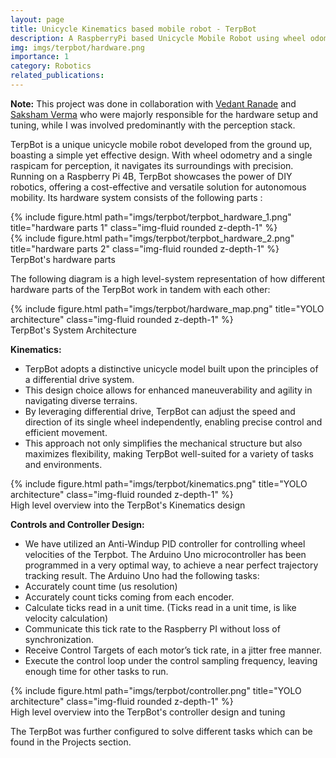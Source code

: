```yaml
---
layout: page
title: Unicycle Kinematics based mobile robot - TerpBot
description: A RaspberryPi based Unicycle Mobile Robot using wheel odometry and monocular perception, built from scratch
img: imgs/terpbot/hardware.png
importance: 1
category: Robotics
related_publications:
---
```


**Note:** This project was done in collaboration with <a href='https://github.com/vedran97'>Vedant Ranade</a> and <a href='https://github.com/SakshamV'>Saksham Verma</a> who were majorly responsible for the hardware setup and tuning, while I was involved predominantly with the perception stack.

TerpBot is a unique unicycle mobile robot developed from the ground up, boasting a simple yet effective design. With wheel odometry and a single raspicam for perception, it navigates its surroundings with precision. Running on a Raspberry Pi 4B, TerpBot showcases the power of DIY robotics, offering a cost-effective and versatile solution for autonomous mobility. Its hardware system consists of the following parts :

<div class="row">
    <div class="col-sm mt-3 mt-md-0">
        {% include figure.html path="imgs/terpbot/terpbot_hardware_1.png" title="hardware parts 1" class="img-fluid rounded z-depth-1" %}
    </div>
    <div class="col-sm mt-3 mt-md-0">
        {% include figure.html path="imgs/terpbot/terpbot_hardware_2.png" title="hardware parts 2" class="img-fluid rounded z-depth-1" %}
    </div>
</div>
<div class="caption">
    TerpBot's hardware parts
</div>


The following diagram is a high level-system representation of how different hardware parts of the TerpBot work in tandem with each other:

<div class="row justify-content-center">
    <div class="col-sm-auto mt-3 mt-md-0 text-center">
        {% include figure.html path="imgs/terpbot/hardware_map.png" title="YOLO architecture" class="img-fluid rounded z-depth-1" %}
    </div>
</div>
<div class="caption">
    TerpBot's System Architecture
</div>

**Kinematics:**
- TerpBot adopts a distinctive unicycle model built upon the principles of a differential drive system. 
- This design choice allows for enhanced maneuverability and agility in navigating diverse terrains. 
- By leveraging differential drive, TerpBot can adjust the speed and direction of its single wheel independently, enabling precise control and efficient movement. 
- This approach not only simplifies the mechanical structure but also maximizes flexibility, making TerpBot well-suited for a variety of tasks and environments.

<div class="row justify-content-center">
    <div class="col-sm-auto mt-3 mt-md-0 text-center">
        {% include figure.html path="imgs/terpbot/kinematics.png" title="YOLO architecture" class="img-fluid rounded z-depth-1" %}
    </div>
</div>
<div class="caption">
    High level overview into the TerpBot's Kinematics design
</div>

**Controls and Controller Design:**
- We have utilized an Anti-Windup PID controller for controlling wheel velocities of the Terpbot.  The Arduino Uno microcontroller has been programmed in a very optimal way, to achieve a near perfect trajectory tracking result. The Arduino Uno had the following tasks: 
- Accurately count time (us resolution)
- Accurately count ticks coming from each encoder. 
- Calculate ticks read in a unit time. (Ticks read in a unit time, is like velocity calculation)
- Communicate this tick rate to the Raspberry PI without loss of synchronization.
- Receive Control Targets of each motor’s tick rate, in a jitter free manner.
- Execute the control loop under the control sampling frequency, leaving enough time for other tasks to run.

<div class="row justify-content-center">
    <div class="col-sm-auto mt-3 mt-md-0 text-center">
        {% include figure.html path="imgs/terpbot/controller.png" title="YOLO architecture" class="img-fluid rounded z-depth-1" %}
    </div>
</div>
<div class="caption">
    High level overview into the TerpBot's controller design and tuning
</div>

The TerpBot was further configured to solve different tasks which can be found in the Projects section.

